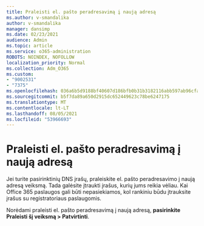 ```yaml
---
title: Praleisti el. pašto peradresavimą į naują adresą
ms.author: v-smandalika
author: v-smandalika
manager: dansimp
ms.date: 02/23/2021
audience: Admin
ms.topic: article
ms.service: o365-administration
ROBOTS: NOINDEX, NOFOLLOW
localization_priority: Normal
ms.collection: Adm_O365
ms.custom:
- "9002531"
- "7375"
ms.openlocfilehash: 036a6b5d9188bf40607d186bfb0b31b3182116abb597ab96cfad48f9b3026936
ms.sourcegitcommit: b5f7da89a650d2915dc652449623c78be6247175
ms.translationtype: MT
ms.contentlocale: lt-LT
ms.lasthandoff: 08/05/2021
ms.locfileid: "53966693"
---
```

# <a name="skip-redirecting-email-to-new-address"></a>Praleisti el. pašto peradresavimą į naują adresą

Jei turite pasirinktinių DNS įrašų, praleiskite el. pašto peradresavimo į naują adresą veiksmą. Tada galėsite įtraukti įrašus, kurių jums reikia vėliau. Kai Office 365 paslaugos gali būti nepasiekiamos, kol rankiniu būdu įtrauksite įrašus su registratoriaus paslaugomis.

Norėdami praleisti el. pašto peradresavimą į naują adresą, **pasirinkite Praleisti šį veiksmą > Patvirtinti**.